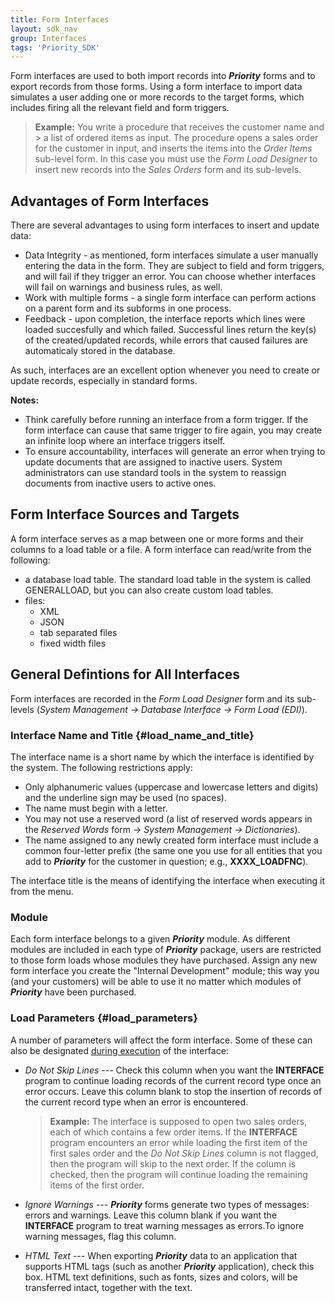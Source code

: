 ```yaml
---
title: Form Interfaces
layout: sdk_nav
group: Interfaces
tags: 'Priority_SDK'
---
```


Form interfaces are used to both import records into ***Priority*** forms and to export records from those forms. Using a form interface to import data simulates a user adding one or more records to the target forms, which includes firing all the relevant field and form triggers. 

> **Example:** You write a procedure that receives the customer name and > a list of ordered items as input. The procedure opens a sales order for the customer in input, and inserts the items into the *Order Items* sub-level form. In this case you must use the *Form Load Designer* to insert new records into the *Sales Orders* form and its sub-levels.

## Advantages of Form Interfaces

There are several advantages to using form interfaces to insert and update data:

- Data Integrity - as mentioned, form interfaces simulate a user manually entering the data in the form. They are subject to field and form triggers, and will fail if they trigger an error. You can choose whether interfaces will fail on warnings and business rules, as well.
- Work with multiple forms - a single form interface can perform actions on a parent form and its subforms in one process.
- Feedback - upon completion, the interface reports which lines were loaded succesfully and which failed. Successful lines return the key(s) of the created/updated records, while errors that caused failures are automaticaly stored in the database.

As such, interfaces are an excellent option whenever you need to create or update records, especially in standard forms.

**Notes:** 
- Think carefully before running an interface from a form trigger. If the form interface can cause that same trigger to fire again, you may create an infinite loop where an interface triggers itself.
- To ensure accountability, interfaces will generate an error when trying to update documents that are assigned to inactive users. System administrators can use standard tools in the system to reassign documents from inactive users to active ones.

## Form Interface Sources and Targets

A form interface serves as a map between one or more forms and their columns to a load table or a file. A form interface can read/write from the following:

- a database load table. The standard load table in the system is called GENERALLOAD, but you can also create custom load tables.
- files:
  - XML
  - JSON
  - tab separated files
  - fixed width files

## General Defintions for All Interfaces

Form interfaces are recorded in the *Form Load Designer* form and its sub-levels (*System Management → Database Interface → Form Load (EDI)*).

### Interface Name and Title {#load_name_and_title}

The interface name is a short name by which the interface is identified by the system. The following restrictions apply:

-   Only alphanumeric values (uppercase and lowercase letters and digits) and the underline sign may be used (no spaces).
-   The name must begin with a letter.
-   You may not use a reserved word (a list of reserved words appears in the *Reserved Words* form → *System Management → Dictionaries*).
-   The name assigned to any newly created form interface must include a common four-letter prefix (the same one you use for all entities that you add to ***Priority*** for the customer in question; e.g., **XXXX_LOADFNC**).

The interface title is the means of identifying the interface when executing it from the menu.

### Module

Each form interface belongs to a given ***Priority*** module. As different modules are included in each type of ***Priority*** package, users are
restricted to those form loads whose modules they have purchased. Assign any new form interface you create the "Internal Development" module; this way you (and
your customers) will be able to use it no matter which modules of ***Priority*** have been purchased.

### Load Parameters {#load_parameters}

A number of parameters will affect the form interface. Some of these can also be designated [during execution](Execute-FormLoads) of the interface:

-   *Do Not Skip Lines* --- Check this column when you want the **INTERFACE** program to continue loading records of the current
    record type once an error occurs. Leave this column blank to stop the insertion of records of the current record type when an error is
    encountered.

    > **Example:** The interface is supposed to open two sales orders, each of which contains a few order items. If the **INTERFACE** program  encounters an error while loading the first item of the first sales order and the *Do Not Skip Lines* column is not flagged, then the program will skip to the next order. If the column is checked, then the program will continue loading the remaining items of the first order.

-   *Ignore Warnings* --- ***Priority*** forms generate two types of messages: errors and warnings. Leave this column blank if you
    want the **INTERFACE** program to treat warning messages as errors.To ignore warning messages, flag this column.

-   *HTML Text* --- When exporting ***Priority*** data to an application that supports HTML tags (such as another ***Priority*** application), check this box.  HTML text definitions, such as fonts, sizes and colors, will be transferred intact, together with the text.

